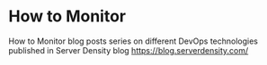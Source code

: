 # How to Monitor

How to Monitor blog posts series on different DevOps technologies published in Server Density blog https://blog.serverdensity.com/
